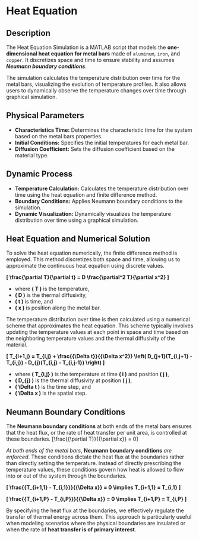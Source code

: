 # Heat Equation

## Description

The Heat Equation Simulation is a MATLAB script that models the **one-dimensional heat equation for metal bars** made of `aluminum`, `iron`, and `copper`. It discretizes space and time to ensure stability and assumes ***Neumann boundary conditions***.

The simulation calculates the temperature distribution over time for the metal bars, visualizing the evolution of temperature profiles. It also allows users to dynamically observe the temperature changes over time through graphical simulation.

## Physical Parameters

- **Characteristics Time:** Determines the characteristic time for the system based on the metal bars properties.
- **Initial Conditions:** Specifies the initial temperatures for each metal bar.
- **Diffusion Coefficient:** Sets the diffusion coefficient based on the material type.

## Dynamic Process

- **Temperature Calculation:** Calculates the temperature distribution over time using the heat equation and finite difference method.
- **Boundary Conditions:** Applies Neumann boundary conditions to the simulation.
- **Dynamic Visualization:** Dynamically visualizes the temperature distribution over time using a graphical simulation.

## Heat Equation and Numerical Solution

To solve the heat equation numerically, the finite difference method is employed. This method discretizes both space and time, allowing us to approximate the continuous heat equation using discrete values.

**\[
\frac{\partial T}{\partial t} = D \frac{\partial^2 T}{\partial x^2}
\]**

- where **\( T \)** is the temperature,
- **\( D \)** is the thermal diffusivity,
- **\( t \)** is time, and
- **\( x \)** is position along the metal bar.

The temperature distribution over time is then calculated using a numerical scheme that approximates the heat equation. This scheme typically involves updating the temperature values at each point in space and time based on the neighboring temperature values and the thermal diffusivity of the material.

**\[
T_{i+1,j} = T_{i,j} + \frac{{\Delta t}}{{\Delta x^2}} \left( D_{j+1}(T_{i,j+1} - T_{i,j}) - D_{j}(T_{i,j} - T_{i,j-1}) \right)
\]**

- where **\( T_{i,j} \)** is the temperature at time **\( i \)** and position **\( j \)**,
- **\( D_{j} \)** is the thermal diffusivity at position **\( j \)**,
- **\( \Delta t \)** is the time step, and
- **\( \Delta x \)** is the spatial step.

## Neumann Boundary Conditions

The **Neumann boundary conditions** at both ends of the metal bars ensures that the heat flux, or the rate of heat transfer per unit area, is controlled at these boundaries. \[\frac{{\partial T}}{{\partial x}} = 0\]

*At both ends of the metal bars*, **Neumann boundary conditions** *are enforced*. These conditions dictate the heat flux at the boundaries rather than directly setting the temperature. Instead of directly prescribing the temperature values, these conditions govern how heat is allowed to flow into or out of the system through the boundaries.

**\[
\frac{{T_{i+1,1} - T_{i,1}}}{{\Delta x}} = 0 \implies T_{i+1,1} = T_{i,1}
\]**

**\[
\frac{{T_{i+1,P} - T_{i,P}}}{{\Delta x}} = 0 \implies T_{i+1,P} = T_{i,P}
\]**

By specifying the heat flux at the boundaries, we effectively regulate the transfer of thermal energy across them. This approach is particularly useful when modeling scenarios where the physical boundaries are insulated or when the rate of **heat transfer is of primary interest**.
